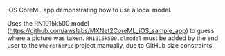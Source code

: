 iOS CoreML app demonstrating how to use a local model.

Uses the RN1015k500 model (https://github.com/awslabs/MXNet2CoreML_iOS_sample_app) to guess where a picture was taken. `RN1015k500.clmodel` must be added by the end user to the `WhereThePic` project manually, due to GitHub size constraints.
